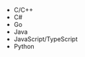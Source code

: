 <!-- If you update the list of supported languages for CodeQL, update /github/getting-started-with-github/github-language-support to reflect the changes. -->
- C/C++
- C#
- Go
- Java
- JavaScript/TypeScript
- Python
